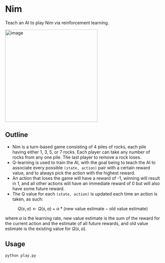 # Nim

Teach an AI to play Nim via reinforcement learning.

<img width="300" alt="image" src="https://github.com/frostyrez/CS50AI/assets/123249055/3963b605-5cc8-4ecf-8ba5-76538dd7eb7a">

## Outline

- Nim is a turn-based game consisting of 4 piles of rocks, each pile having either 1, 3, 5, or 7 rocks. Each player can take any number of rocks from any one pile. The last player to remove a rock loses.
- Q-learning is used to train the AI, with the goal being to teach the AI to associate every possible `(state, action)` pair with a certain reward value, and to always pick the action with the highest reward.
- An action that loses the game will have a reward of -1, winning will result in 1, and all other actions will have an immediate reward of 0 but will also have some future reward.
- The Q value for each `(state, action)` is updated each time an action is taken, as such:

$$Q(s,a) \leftarrow Q(s,a) + \alpha * (\text{new value estimate} - \text{old value estimate})$$  

  where $\alpha$ is the learning rate, $\text{new value estimate}$ is the sum of the reward for the current action and the estimate of all future rewards, and $\text{old value estimate}$ is the existing value for $Q(s,a)$.  
  


## Usage
`python play.py`
